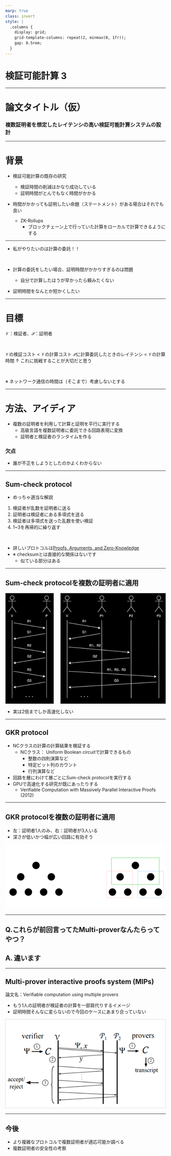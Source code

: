 ```yaml
---
marp: true
class: invert
style: |
  .columns {
    display: grid;
    grid-template-columns: repeat(2, minmax(0, 1fr));
    gap: 0.5rem;
  }
---
```


# 検証可能計算 3

---

# 論文タイトル（仮）

### 複数証明者を想定したレイテンシの高い検証可能計算システムの設計

---

# 背景
- 検証可能計算の既存の研究
    - 検証時間の削減はかなり成功している
    - 証明時間がとんでもなく時間がかかる

- 時間がかかっても証明したい命題（ステートメント）がある場合はそれでも良い
    - ZK-Rollups
        - ブロックチェーン上で行っていた計算をローカルで計算できるようにする

---

- 私がやりたいのは計算の委託！！

<br>

- 計算の委託をしたい場合、証明時間がかかりすぎるのは問題
    - 自分で計算したほうが早かったら頼みたくない

- 証明時間をなんとか短かくしたい

---

# 目標

$\mathcal{V}$：検証者、$\mathcal{P}$：証明者

<br>

$\mathcal{V}$の検証コスト < $\mathcal{V}$の計算コスト
$\mathcal{P}$に計算委託したときのレイテンシ < $\mathcal{V}$の計算時間 
↑ これに挑戦することが大切だと思う

<br>

※ ネットワーク通信の時間は（そこまで）考慮しないとする

---

# 方法、アイディア
- 複数の証明者を利用して計算と証明を平行に実行する
    - 高級言語を複数証明者に委託できる回路表現に変換
    - 証明者と検証者のランタイムを作る

### 欠点
- 誰が不正をしようとしたのかよくわからない

---

## Sum-check protocol

- めっちゃ適当な解説

1. 検証者が乱数を証明者に送る
2. 証明者は検証者にある多項式を送る
3. 検証者は多項式を送った乱数を使い検証
4. 1~3を再帰的に繰り返す

<br>

- 詳しいプロトコルは[Proofs, Arguments, and Zero-Knowledge](https://people.cs.georgetown.edu/jthaler/ProofsArgsAndZK.pdf)
- ※ checksumとは直接的な関係はないです
    - 似ている部分はある

---

## Sum-check protocolを複数の証明者に適用

<div class="columns">
<div>
<img src="../../img/single-prover.svg" height="100%"/>
</div>
<div>
<img src="../../img/multi-prover.svg" height="100%"/>
</div>
</div>

- 実は2倍までしか高速化しない

---

## GKR protocol 

- NCクラスの計算の計算結果を検証する
    - NCクラス： Uniform Boolean circuitで計算できるもの
        - 整数の四則演算など
        - 特定ビット列のカウント
        - 行列演算など
- 回路を層にわけて層ごとにSum-check protocolを実行する
- GPUで高速化する研究が既にあったりする
    - Verifiable Computation with Massively Parallel Interactive Proofs (2012)

---

## GKR protocolを複数の証明者に適用

- 左：証明者1人のみ、右：証明者が3人いる
- 深さが低いかつ幅が広い回路に有効そう

![](../../img/gkr-multi-prover.svg)

---

## Q.これらが前回言ってたMulti-proverなんたらってやつ？

## A. 違います

---

## Multi-prover interactive proofs system (MIPs)

論文名：Verifiable computation using multiple provers

- もう1人の証明者が検証者の計算を一部肩代りするイメージ
- 証明時間そんなに変らないので今回のケースにあまり合っていない

![](../../img/mips.png)

---

## 今後

- より複雑なプロトコルで複数証明者が適応可能か調べる
- 複数証明者の安全性の考察
